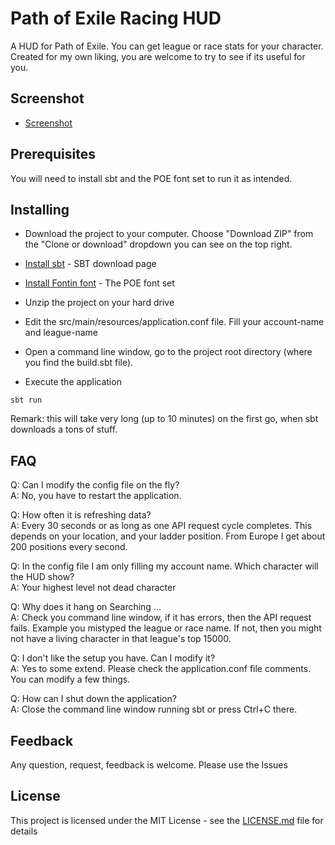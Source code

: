 # Path of Exile Racing HUD

A HUD for Path of Exile. You can get league or race stats for your character.
Created for my own liking, you are welcome to try to see if its useful for you.
 
## Screenshot
 
* [Screenshot](http://imgur.com/a/PivRu)  

## Prerequisites

You will need to install sbt and the POE font set to run it as intended.  

## Installing

* Download the project to your computer. Choose "Download ZIP" from the "Clone or download"
 dropdown you can see on the top right.

* [Install sbt](http://www.scala-sbt.org/download.html) - SBT download page

* [Install Fontin font](https://www.exljbris.com/fontin.html) - The POE font set

* Unzip the project on your hard drive

* Edit the src/main/resources/application.conf file. Fill your account-name and league-name

* Open a command line window, go to the project root directory (where you find the build.sbt file).

* Execute the application

```
sbt run
```

Remark: this will take very long (up to 10 minutes) on the first go, when sbt downloads a tons of stuff. 

## FAQ

Q: Can I modify the config file on the fly?<br> 
A: No, you have to restart the application.

Q: How often it is refreshing data?<br>
A: Every 30 seconds or as long as one API request cycle completes. This depends on your location, and your
 ladder position. From Europe I get about 200 positions every second.
 
Q: In the config file I am only filling my account name. Which character will the HUD show?<br>
A: Your highest level not dead character
  
Q: Why does it hang on Searching ... <br>
A: Check you command line window, if it has errors, then the API request fails. Example you mistyped the league or race 
name. If not, then you might not have a living character in that league's top 15000.

Q: I don't like the setup you have. Can I modify it?<br>
A: Yes to some extend. Please check the application.conf file comments. You can modify a few things.

Q: How can I shut down the application?<br>
A: Close the command line window running sbt or press Ctrl+C there.

## Feedback 

Any question, request, feedback is welcome. Please use the Issues 

## License

This project is licensed under the MIT License - see the [LICENSE.md](LICENSE.md) file for details

